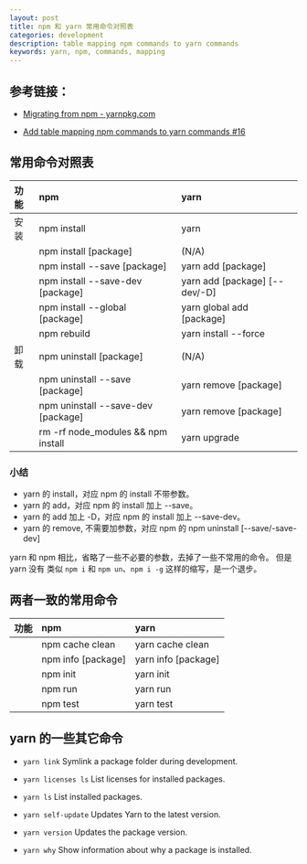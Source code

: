 ```yaml
---
layout: post
title: npm 和 yarn 常用命令对照表
categories: development
description: table mapping npm commands to yarn commands
keywords: yarn, npm, commands, mapping
---
```


## 参考链接：

- [Migrating from npm - yarnpkg.com](https://yarnpkg.com/en/docs/migrating-from-npm)

- [Add table mapping npm commands to yarn commands #16](https://github.com/yarnpkg/website/issues/16)

## 常用命令对照表

|  功能   |               npm                 |             yarn              |
|:--------|:----------------------------------|:------------------------------|
|  安装   | npm install                       | yarn                          |
|         | npm install [package]             | (N/A)                         |
|         | npm install --save [package]      | yarn add [package]            |
|         | npm install --save-dev [package]  | yarn add [package] [--dev/-D] |
|         | npm install --global [package]    | yarn global add [package]     |
|         | npm rebuild                       | yarn install --force          |
|  卸载   | npm uninstall [package]           | (N/A)                         |
|         | npm uninstall --save [package]    | yarn remove [package]         |
|         | npm uninstall --save-dev [package]| yarn remove [package]         |
|         | rm -rf node_modules && npm install| yarn upgrade                  |

### 小结

- yarn 的 install，对应 npm 的 install 不带参数。
- yarn 的 add，对应 npm 的 install 加上 --save。
- yarn 的 add 加上 -D，对应 npm 的 install 加上 --save-dev。
- yarn 的 remove, 不需要加参数，对应 npm 的 npm uninstall [--save/-save-dev]

yarn 和 npm 相比，省略了一些不必要的参数，去掉了一些不常用的命令。
但是 yarn 没有 类似 `npm i` 和 `npm un`、`npm i -g` 这样的缩写，是一个退步。 

## 两者一致的常用命令

|  功能   |               npm                 |             yarn              |
|:--------|:----------------------------------|:------------------------------|
|         | npm cache clean                   | yarn cache clean              |
|         | npm info [package]                | yarn info [package]           |
|         | npm init                          | yarn init                     |
|         | npm run                           | yarn run                      |
|         | npm test                          | yarn test                     |

## yarn 的一些其它命令

- `yarn link`
Symlink a package folder during development.

- `yarn licenses ls`
List licenses for installed packages.

- `yarn ls`
List installed packages.

- `yarn self-update`
Updates Yarn to the latest version.

- `yarn version`
Updates the package version.

- `yarn why`
Show information about why a package is installed.
